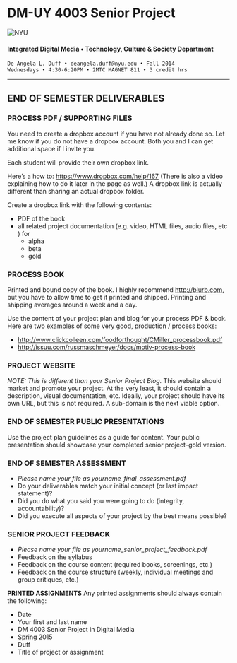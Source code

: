 # DM-UY 4003 Senior Project

![NYU](http://ws2.polishedsolid.com/de/nyu_soe_logo.png)
#### Integrated Digital Media • Technology, Culture & Society Department 

    De Angela L. Duff • deangela.duff@nyu.edu • Fall 2014 
    Wednesdays • 4:30-6:20PM • 2MTC MAGNET 811 • 3 credit hrs

---

## END OF SEMESTER DELIVERABLES

### PROCESS PDF / SUPPORTING FILES 
You need to create a dropbox account if you have not already done so. Let me know if you do not have a dropbox account. Both you and I can get additional space if I invite you.

Each student will provide their own dropbox link. 

Here’s a how to: https://www.dropbox.com/help/167 (There is also a video explaining how to do it later in the page as well.) A dropbox link is actually different than sharing an actual dropbox folder.
 
Create a dropbox link with the following contents:
* PDF of the book
* all related project documentation (e.g. video, HTML files, audio files, etc ) for
  * alpha
  * beta
  * gold


### PROCESS BOOK
Printed and bound copy of the book. I highly recommend http://blurb.com, but you have to allow time to get it printed and shipped. Printing and shipping averages around a week and a day.

Use the content of your project plan and blog for your process PDF & book. Here are two examples of some very good, production / process books:
* http://www.clickcolleen.com/foodforthought/CMiller_processbook.pdf
* http://issuu.com/russmaschmeyer/docs/motiv-process-book


### PROJECT WEBSITE
*NOTE: This is different than your Senior Project Blog.*
This website should market and promote your project. At the very least, it should contain a description, visual documentation, etc. Ideally, your project should have its own URL, but this is not required. A sub-domain is the next viable option.


### END OF SEMESTER PUBLIC PRESENTATIONS
Use the project plan guidelines as a guide for content. Your public presentation should showcase your completed senior project–gold version.

### END OF SEMESTER ASSESSMENT
* *Please name your file as yourname_final_assessment.pdf*
* Do your deliverables match your initial concept 
(or last impact statement)?
* Did you do what you said you were going to do 
(integrity, accountability)?
* Did you execute all aspects of your project by the best means possible?

### SENIOR PROJECT FEEDBACK
* *Please name your file as yourname_senior_project_feedback.pdf*
* Feedback on the syllabus 
* Feedback on the course content (required books, screenings, etc.)
* Feedback on the course structure (weekly, individual meetings and group critiques, etc.)

**PRINTED ASSIGNMENTS**
Any printed assignments should always contain the following: 

* Date
* Your first and last name
* DM 4003 Senior Project in Digital Media
* Spring 2015
* Duff
* Title of project or assignment




